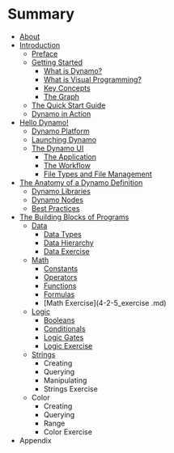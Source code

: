 # Summary

* [About](README.md)
* [Introduction](01_Introduction/1_introduction.md)
   * [Preface](01_Introduction/1-1_preface.md)
   * [Getting Started](01_Introduction/1-2_getting_started.md)
       * [What is Dynamo?](01_Introduction/1-2-1_what_is_dynamo.md)
       * [What is Visual Programming?](01_Introduction/1-2-2_what_is_visual_programming.md)
       * [Key Concepts](01_Introduction/1-2-3_key_concepts.md)
       * [The Graph](01_Introduction/1-2-4_the_graph.md)
   * [The Quick Start Guide](01_Introduction/1-3_the_quick_start_guide.md)
   * [Dynamo in Action](01_Introduction/1-4_dynamo_in_action.md)
* [Hello Dynamo!](02_Hello-Dynamo/2_hello_dynamo.md)
   * [Dynamo Platform](02_Hello-Dynamo/2-1_dynamo_platform.md)
   * [Launching Dynamo](02_Hello-Dynamo/2-2_launching_dynamo.md)
   * [The Dynamo UI](02_Hello-Dynamo/2-3_the_dynamo_ui.md)
       * [The Application](02_Hello-Dynamo/2-3-1_the_application.md)
       * [The Workflow](02_Hello-Dynamo/2-3-2_the_workflow.md)
       * [File Types and File Management](02_Hello-Dynamo/2-3-3_file_types_and_management.md)
* [The Anatomy of a Dynamo Definition](03_Anatomy-of-a-Dynamo-Definition/3_anatomy-of-a-dynamo-definition.md)
   * [Dynamo Libraries](03_Anatomy-of-a-Dynamo-Definition/3-1_dynamo_libraries.md)
   * [Dynamo Nodes](03_Anatomy-of-a-Dynamo-Definition/3-2_dynamo_nodes.md)
   * [Best Practices](03_Anatomy-of-a-Dynamo-Definition/3-3_best_practices.md)
* [The Building Blocks of Programs](4_the-building-blocks-of-programs.md)
   * [Data](4-1_data.md)
       * [Data Types](4-1-1_data-types.md)
       * [Data Hierarchy](4-1-2_data-hierarchy.md)
       * [Data Exercise](4-1-3_exercise.md)
   * [Math](4-2_math.md)
       * [Constants](4-2-1_constants.md)
       * [Operators](4-2-2_operators.md)
       * [Functions](4-2-3_functions.md)
       * [Formulas](4-2-4_formulas.md)
       * [Math Exercise](4-2-5_exercise .md)
   * [Logic](4-3_logic.md)
       * [Booleans](4-3-1_booleans.md)
       * [Conditionals](4-3-2_conditionals.md)
       * [Logic Gates](4-3-3_logic-gates.md)
       * [Logic Exercise](4-3-4_exercise.md)
   * [Strings](4-4_strings.md)
       * Creating
       * Querying
       * Manipulating
       * Strings Exercise
   * Color
       * Creating
       * Querying
       * Range
       * Color Exercise
* Appendix

